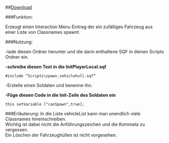 ##[Download](https://github.com/Mezilsa/Fahrzeuge/releases/download/0.1.0/spawn_vehiclehull.sqf)

###Funktion:
 
 
Erzeugt einen Interaction Menu Eintrag der ein zufälliges Fahrzeug aus einer Liste von Classnames spawnt.
 
###Nutzung:
 
 -lade diesen Ordner herunter und die darin enthaltene SQF in deinen Scripts Ordner ein.
 
 
 **-schreibe diesen Text in die InitPlayerLocal.sqf**
 

 `#include “Scripts\spawn_vehiclehull.sqf” `


-Erstelle einen Soldaten und benenne ihn.

**-Füge diesen Code in die Init-Zeile des Soldaten ein**

`this setVariable ["canSpawn",true];`
 
###Erläuterung:
 In die Liste vehicleList kann man unendlich viele Classnames hineinschreiben. <br>
Wichtig ist dabei nicht die Anführungszeichen und die Kommata zu vergessen.      <br>
Ein Löschen der Fahrzeughüllen ist nicht vorgesehen.

